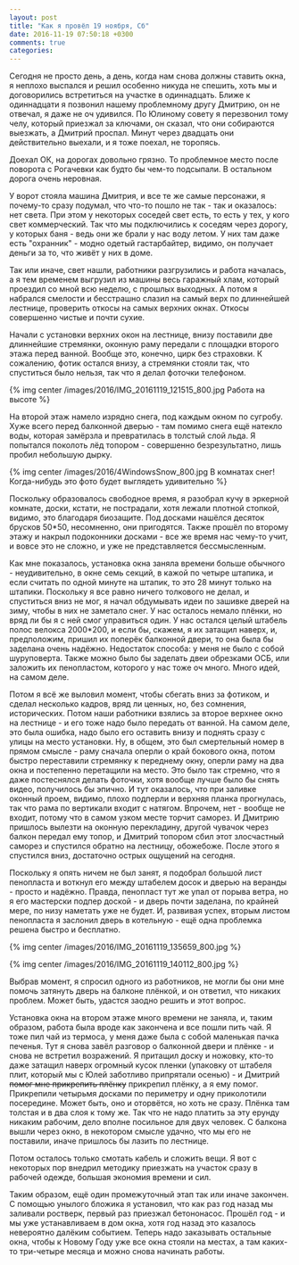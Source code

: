 ```yaml
---
layout: post
title: "Как я провёл 19 ноября, Сб"
date: 2016-11-19 07:50:18 +0300
comments: true
categories: 
---
```

Сегодня не просто день, а день, когда нам снова должны ставить окна, я неплохо выспался и решил особенно никуда не спешить, хоть мы и договорились встретиться на участке в одиннадцать. Ближе к одиннадцати я позвонил нашему проблемному другу Дмитрию, он не отвечал, я даже не оч удивился. По Юлиному совету я перезвонил тому челу, который приезжал за ключами, он сказал, что они собираются выезжать, а Дмитрий проспал. Минут через двадцать они действительно выехали, и я тоже поехал, не торопясь.

Доехал ОК, на дорогах довольно грязно. То проблемное место после поворота с Рогачевки как будто бы чем-то подсыпали. В остальном дорога очень неровная.

У ворот стояла машина Дмитрия, и все те же самые персонажи, я почему-то сразу подумал, что что-то пошло не так - так и оказалось: нет света. При этом у некоторых соседей свет есть, то есть у тех, у кого свет коммерческий. Так что мы подключились к соседям через дорогу, у которых баня - ведь они же брали у нас воду летом. У них там даже есть "охранник" - модно одетый гастарбайтер, видимо, он получает деньги за то, что живёт у них в доме.

Так или иначе, свет нашли, работники разгрузились и работа началась, а я тем временем выгрузил из машины весь гаражный хлам, который проездил со мной всю неделю, с прошлых выходных. А потом я набрался смелости и бесстрашно слазил на самый верх по длиннейшей лестнице, проверить откосы на самых верхних окнах. Откосы совершенно чистые и почти сухие.

Начали с установки верхних окон на лестнице, внизу поставили две длиннейшие стремянки, оконную раму передали с площадки второго этажа перед ванной. Вообще это, конечно, цирк без страховки. К сожалению, фотик остался внизу, а стремянки стояли так, что спуститься было нельзя, так что я делал фоточки телефоном.

{% img center /images/2016/IMG_20161119_121515_800.jpg Работа на высоте %}

На второй этаж намело изрядно снега, под каждым окном по сугробу. Хуже всего перед балконной дверью - там помимо снега ещё натекло воды, которая замёрзла и превратилась в толстый слой льда. Я попытался поколоть лёд топором - совершенно безрезультатно, лишь пробил небольшую дырку.

{% img center /images/2016/4WindowsSnow_800.jpg В комнатах снег! Когда-нибудь это фото будет выглядеть удивительно %}

Поскольку образовалось свободное время, я разобрал кучу в эркерной комнате, доски, кстати, не пострадали, хотя лежали плотной стопкой, видимо, это благодаря биозащите. Под досками нашёлся десяток брусков 50\*50, несомненно, они пригодятся. Также прошёл по второму этажу и накрыл подоконники досками - все же время нас чему-то учит, и вовсе это не сложно, и уже не представляется бессмысленным.

Как мне показалось, установка окна заняла времени больше обычного - неудивительно, в окне семь секций, в кажой по четыре штапика, и если считать по одной минуте на штапик, то это 28 минут только на штапики. Поскольку я все равно ничего толкового не делал, и спуститься вниз не мог, я начал обдумывать идеи по зашивке дверей на зиму, чтобы  в них не заметало снег. У нас осталось немало плёнки, но вряд ли бы я с ней смог управиться один. У нас остался целый штабель полос велокса 2000\*200, и если бы, скажем, я их затащил наверх, и, предположим, пришил их поперёк балконной двери, то она была бы заделана очень надёжно. Недостаток способа: у меня не было с собой шуруповерта. Также можно было бы заделать двеи обрезками ОСБ, или заложить их пенопластом, которого у нас тоже оч много. Много идей, на самом деле.

Потом я всё же выловил момент, чтобы сбегать вниз за фотиком, и сделал несколько кадров, вряд ли ценных, но, без сомнения, исторических. Потом наши работники взялись за второе верхнее окно на лестнице - и его тоже надо было передать от ванной. На самом деле, это была ошибка, надо было его оставить внизу и поднять сразу с улицы на место установки. Ну, в общем, это был смертельный номер в прямом смысле - раму сначала оперли о край бокового окна, потом быстро переставили стремянку к переднему окну, оперли раму на два окна и постепенно перетащили на место. Это было так стремно, что я даже постеснялся делать фоточки, хотя вообще лучше было бы снять видео, получилось бы эпично. И тут оказалось, что при заливке оконный проем, видимо, плохо подперли и верхняя планка прогнулась, так что рама по вертикали входит с натягом. Впрочем, нет - вообще не входит, потому что в самом узком месте торчит саморез. И Дмитрию пришлось вылезти на оконную перекладину, другой чувачок через балкон передал ему топор, и Дмитрий топором сбил этот злосчастный саморез и спустился обратно на лестницу, обожебоже. После этого я спустился вниз, достаточно острых ощущений на сегодня.

Поскольку я опять ничем не был занят, я подобрал большой лист пенопласта и воткнул его между штабелем досок и дверью на веранды - просто и надёжно. Правда, пенопласт тут же упал от порыва ветра, но я его мастерски подпер доской - и дверь почти заделана, по крайней мере, по низу наметать уже не будет. И, развивая успех, вторым листом пенопласта я заслонил дверь в котельную - ещё одна проблемка решена быстро и бесплатно. 

{% img center /images/2016/IMG_20161119_135659_800.jpg %}

{% img center /images/2016/IMG_20161119_140112_800.jpg %}

Выбрав момент, я спросил одного из работников, не могли бы они мне помочь затянуть дверь на балконе плёнкой, и он ответил, что никаких проблем. Может быть, удастся заодно решить и этот вопрос.

Установка окна на втором этаже много времени не заняла, и, таким образом, работа была вроде как закончена и все пошли пить чай. Я тоже пил чай из термоса, у меня даже была с собой маленькая пачка печенья. Тут я снова завёл разговор о балконной двери и плёнке - и снова не встретил возражений. Я притащил доску и ножовку, кто-то даже затащил наверх огромный кусок пленки (упаковку от штабеля плит, который мы с Юлей заботливо припрятали осенью) - и Дмитрий ~~помог мне прикрепить плёнку~~ прикрепил плёнку, а я ему помог. Прикрепили четырьмя досками по периметру и одну приколотили посередине. Может быть, оно и оторвётся, но хоть не сразу. Плёнка там толстая и в два слоя к тому же. Так что не надо платить за эту ерунду никаким рабочим, дело вполне посильное для двух человек. С балкона вышли через окно, в некотором смысле удачно, что мы его не поставили, иначе пришлось бы лазить по лестнице.

Потом осталось только смотать кабель и сложить вещи. Я вот с некоторых пор внедрил методику приезжать на участок сразу в рабочей одежде, большая экономия времени и сил.

Таким образом, ещё один промежуточный этап так или иначе закончен. С помощью унылого бложика я установил, что как раз год назад мы заливали ростверк, первый раз приезжал бетононасос. Прошёл год - и мы уже устанавливаем в дом окна, хотя год назад это казалось невероятно далёким событием. Теперь надо заказывать остальные окна, чтобы к Новому Году уже все окна стояли на местах, а там каких-то три-четыре месяца и можно снова начинать работы.
